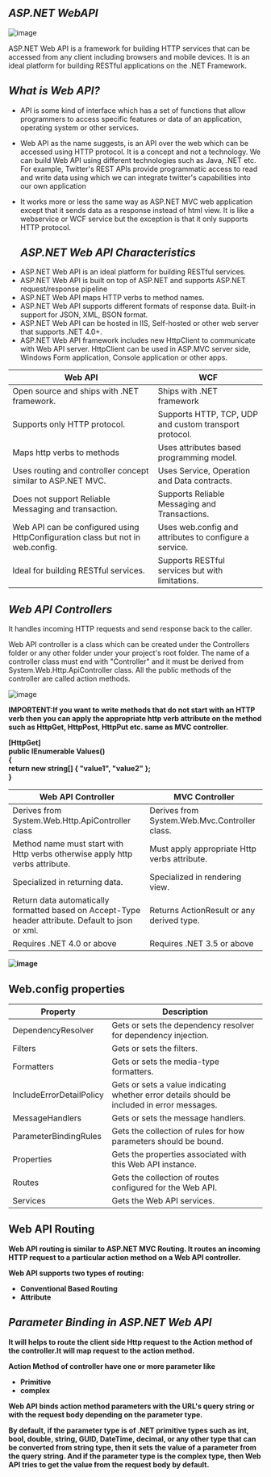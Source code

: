 <h2><i>ASP.NET WebAPI</i></h2>

![image](https://user-images.githubusercontent.com/97591175/149748913-92c2257f-41b2-46a4-9880-81052e1e587e.png)


<p>ASP.NET Web API is a framework for building HTTP services that can be accessed from any client including browsers and mobile devices. It is an ideal platform for building RESTful applications on the .NET Framework.</p>


<h2><i>What is Web API?
</i></h2>

* <p> API is some kind of interface which has a set of functions that allow programmers to access specific features or data of an application, operating system or other services.</p>
* <p>Web API as the name suggests, is an API over the web which can be accessed using HTTP protocol. It is a concept and not a technology. We can build Web API using different technologies such as Java, .NET etc. For example, Twitter's REST APIs provide programmatic access to read and write data using which we can integrate twitter's capabilities into our own application</p>
* <p>It works more or less the same way as ASP.NET MVC web application except that it sends data as a response instead of html view. It is like a webservice or WCF service but the exception is that it only supports HTTP protocol.</p>

  <h2><i>ASP.NET Web API Characteristics</i></h2>
  
<ul>
<li>ASP.NET Web API is an ideal platform for building RESTful services.</li>
  <li>ASP.NET Web API is built on top of ASP.NET and supports ASP.NET request/response pipeline</li>
  <li>ASP.NET Web API maps HTTP verbs to method names.</li>
  <li>ASP.NET Web API supports different formats of response data. Built-in support for JSON, XML, BSON format.</li>
  <li>ASP.NET Web API can be hosted in IIS, Self-hosted or other web server that supports .NET 4.0+.</li>
  <li>ASP.NET Web API framework includes new HttpClient to communicate with Web API server. HttpClient can be used in ASP.MVC server side, Windows Form application, Console application or other apps.</li>
 

</ul>
</p>

<table class="table table-bordered">
            <thead>
                <tr>
                    <th class="w-50">Web API
                    </th>
                    <th class="w-50">WCF
                    </th>
                </tr>
            </thead>
            <tbody>
                <tr>
                    <td>Open source and ships with .NET framework.
                    </td>
                    <td>Ships with .NET framework
                    </td>
                </tr>
                <tr>
                    <td>Supports only HTTP protocol.
                    </td>
                    <td>Supports HTTP, TCP, UDP and custom transport protocol.
                    </td>
                </tr>
                <tr>
                    <td>Maps http verbs to methods
                    </td>
                    <td>Uses attributes based programming model.
                    </td>
                </tr>
                <tr>
                    <td>Uses routing and controller concept similar to ASP.NET MVC.
                    </td>
                    <td>Uses Service, Operation and Data contracts.
                    </td>
                </tr>
                <tr>
                    <td>Does not support Reliable Messaging and transaction.
                    </td>
                    <td>Supports Reliable Messaging and Transactions.
                    </td>
                </tr>
                <tr>
                    <td>Web API can be configured using HttpConfiguration class but not in web.config.
                    </td>
                    <td>Uses web.config and attributes to configure a service.
                    </td>
                </tr>
                <tr>
                    <td>Ideal for building RESTful services.
                    </td>
                    <td>Supports RESTful services but with limitations.
                    </td>
                </tr>
            </tbody>
        </table>
<p></p>

<h2><i>Web API Controllers</i></h2>

<p>It handles incoming HTTP requests and send response back to the caller.</p>
<p>Web API controller is a class which can be created under the Controllers folder or any other folder under your project's root folder. The name of a controller class must end with "Controller" and it must be derived from System.Web.Http.ApiController class. All the public methods of the controller are called action methods.</p>

![image](https://user-images.githubusercontent.com/97591175/149757529-02cf9ea4-d56d-415c-816a-7db3e53f69df.png)


<p><b>IMPORTENT:<b>If you want to write methods that do not start with an HTTP verb then you can apply the appropriate http verb attribute on the method such as HttpGet, HttpPost, HttpPut etc. same as MVC controller.</p>
        [HttpGet]
        <br>
        public IEnumerable<string> Values()
        <br>
        {
        <br>
            return new string[] { "value1", "value2" };
        <br>
        }</b>
        <br>

        




  
  
  
  
  <table class="table table-bordered">
            <thead>
                <tr>
                    <th class="w-50">
                        Web API Controller
                    </th>
                    <th class="w-50">
                        MVC Controller
                    </th>
                </tr>
            </thead>
            <tbody>
                <tr>
                    <td>Derives from System.Web.Http.ApiController class
                    </td>
                    <td>Derives from System.Web.Mvc.Controller class.
                    </td>
                </tr>
                <tr>
                    <td>Method name must start with Http verbs otherwise apply http verbs attribute. 
                    </td>
                    <td>Must apply appropriate Http verbs attribute.
                    </td>
                </tr>
                <tr>
                    <td>Specialized in returning data.
                    </td>
                    <td>Specialized in rendering view.
                    </td>
                </tr>
                <tr>
                    <td>Return data automatically formatted based on Accept-Type header attribute. Default to json or xml.
                    </td>
                    <td>Returns ActionResult or any derived type.
                    </td>
                </tr>
                <tr>
                    <td>Requires .NET 4.0 or above
                    </td>
                    <td>Requires .NET 3.5 or above
                    </td>
                </tr>
            </tbody>
        </table>
  
  ![image](https://user-images.githubusercontent.com/97591175/149765911-a100967e-7e44-4313-97b3-f161ec063886.png)

<p></p>
  <h2>Web.config properties</h2>
  
  <table class="table table-bordered">
            <thead>
                <tr>
                    <th>
                        Property
                    </th>
                    <th>
                        Description
                    </th>
                </tr>
            </thead>
            <tbody>
                <tr>
                    <td>DependencyResolver
                    </td>
                    <td>Gets or sets the dependency resolver for dependency injection.
                    </td>
                </tr>
                <tr>
                    <td>Filters
                    </td>
                    <td>Gets or sets the filters.
                    </td>
                </tr>
                <tr>
                    <td>Formatters
                    </td>
                    <td>Gets or sets the media-type formatters.
                    </td>
                </tr>
                <tr>
                    <td>IncludeErrorDetailPolicy
                    </td>
                    <td>Gets or sets a value indicating whether error details should be included in error messages.
                    </td>
                </tr>
                <tr>
                    <td>MessageHandlers
                    </td>
                    <td>Gets or sets the message handlers.
                    </td>
                </tr>
                <tr>
                    <td>ParameterBindingRules
                    </td>
                    <td>Gets the collection of rules for how parameters should be bound.
                    </td>
                </tr>
                <tr>
                    <td>Properties
                    </td>
                    <td>Gets the properties associated with this Web API instance.
                    </td>
                </tr>
                <tr>
                    <td>Routes
                    </td>
                    <td>Gets the collection of routes configured for the Web API.
                    </td>
                </tr>
                <tr>
                    <td>Services
                    </td>
                    <td>Gets the Web API services.
                    </td>
                </tr>
            </tbody>
        </table>
  
  
  <h2>Web API Routing</h2>
  
  <p>Web API routing is similar to ASP.NET MVC Routing. It routes an incoming HTTP request to a particular action method on a Web API controller.</p>
  
  <p>Web API supports two types of routing:
  <ul>
    <li>Conventional Based Routing</li>
    <li>Attribute</li>
  </ul>
  
  </p>
  
  <h2><i>Parameter Binding in ASP.NET Web API</i></h2>
  <p>It will helps to route the client side Http request to the Action method of the controller.It will map request to the action method.</p>
  <p>Action Method of controller have one or more parameter like 
<ul>
  <li>Primitive </li>
  <li>complex</li>

</ul>
</p>
  
  <p> Web API binds action method parameters with the URL's query string or with the request body depending on the parameter type.</p>
  
  <p>By default, if the parameter type is of .NET primitive types such as int, bool, double, string, GUID, DateTime, decimal, or any other type that can be converted from string type, then it sets the value of a parameter from the query string. And if the parameter type is the complex type, then Web API tries to get the value from the request body by default.</p>
  
  <p></p>
  
  <p></p>
  
  
  
  
